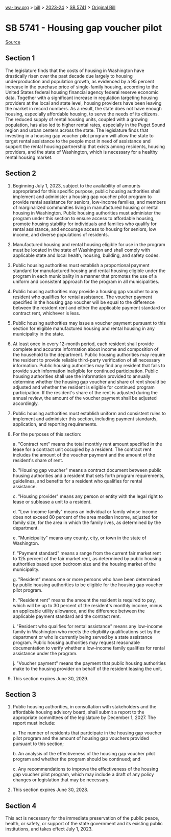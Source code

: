[wa-law.org](/) > [bill](/bill/) > [2023-24](/bill/2023-24/) > [SB 5741](/bill/2023-24/sb/5741/) > [Original Bill](/bill/2023-24/sb/5741/1/)

# SB 5741 - Housing gap voucher pilot

[Source](http://lawfilesext.leg.wa.gov/biennium/2023-24/Pdf/Bills/Senate%20Bills/5741.pdf)

## Section 1
The legislature finds that the costs of housing in Washington have drastically risen over the past decade due largely to housing underproduction and population growth, as evidenced by a 95 percent increase in the purchase price of single-family housing, according to the United States federal housing financial agency federal reserve economic data. Together with a significant increase in regulation targeting housing providers at the local and state level, housing providers have been leaving the market in record numbers. As a result, the state does not have enough housing, especially affordable housing, to serve the needs of its citizens. The reduced supply of rental housing units, coupled with a growing population, has also led to higher rental rates, especially in the Puget Sound region and urban centers across the state. The legislature finds that investing in a housing gap voucher pilot program will allow the state to target rental assistance to the people most in need of assistance and support the rental housing partnership that exists among residents, housing providers, and the state of Washington, which is necessary for a healthy rental housing market.

## Section 2
1. Beginning July 1, 2023, subject to the availability of amounts appropriated for this specific purpose, public housing authorities shall implement and administer a housing gap voucher pilot program to provide rental assistance for seniors, low-income families, and members of marginalized communities living in manufactured housing or rental housing in Washington. Public housing authorities must administer the program under this section to ensure access to affordable housing, promote housing stability for individuals and families who qualify for rental assistance, and encourage access to housing for seniors, low income, and diverse populations of residents.

2. Manufactured housing and rental housing eligible for use in the program must be located in the state of Washington and shall comply with applicable state and local health, housing, building, and safety codes.

3. Public housing authorities must establish a proportional payment standard for manufactured housing and rental housing eligible under the program in each municipality in a manner that promotes the use of a uniform and consistent approach for the program in all municipalities.

4. Public housing authorities may provide a housing gap voucher to any resident who qualifies for rental assistance. The voucher payment specified in the housing gap voucher will be equal to the difference between the resident rent and either the applicable payment standard or contract rent, whichever is less.

5. Public housing authorities may issue a voucher payment pursuant to this section for eligible manufactured housing and rental housing in any municipality in the state.

6. At least once in every 12-month period, each resident shall provide complete and accurate information about income and composition of the household to the department. Public housing authorities may require the resident to provide reliable third-party verification of all necessary information. Public housing authorities may find any resident that fails to provide such information ineligible for continued participation. Public housing authorities shall use the information provided to annually determine whether the housing gap voucher and share of rent should be adjusted and whether the resident is eligible for continued program participation. If the resident's share of the rent is adjusted during the annual review, the amount of the voucher payment shall be adjusted accordingly.

7. Public housing authorities must establish uniform and consistent rules to implement and administer this section, including payment standards, application, and reporting requirements.

8. For the purposes of this section:

    a. "Contract rent" means the total monthly rent amount specified in the lease for a contract unit occupied by a resident. The contract rent includes the amount of the voucher payment and the amount of the resident's share of rent.

    b. "Housing gap voucher" means a contract document between public housing authorities and a resident that sets forth program requirements, guidelines, and benefits for a resident who qualifies for rental assistance.

    c. "Housing provider" means any person or entity with the legal right to lease or sublease a unit to a resident.

    d. "Low-income family" means an individual or family whose income does not exceed 80 percent of the area median income, adjusted for family size, for the area in which the family lives, as determined by the department.

    e. "Municipality" means any county, city, or town in the state of Washington.

    f. "Payment standard" means a range from the current fair market rent to 125 percent of the fair market rent, as determined by public housing authorities based upon bedroom size and the housing market of the municipality.

    g. "Resident" means one or more persons who have been determined by public housing authorities to be eligible for the housing gap voucher pilot program.

    h. "Resident rent" means the amount the resident is required to pay, which will be up to 30 percent of the resident's monthly income, minus an applicable utility allowance, and the difference between the applicable payment standard and the contract rent.

    i. "Resident who qualifies for rental assistance" means any low-income family in Washington who meets the eligibility qualifications set by the department or who is currently being served by a state assistance program. Public housing authorities may request reasonable documentation to verify whether a low-income family qualifies for rental assistance under the program.

    j. "Voucher payment" means the payment that public housing authorities make to the housing provider on behalf of the resident leasing the unit.

9. This section expires June 30, 2029.

## Section 3
1. Public housing authorities, in consultation with stakeholders and the affordable housing advisory board, shall submit a report to the appropriate committees of the legislature by December 1, 2027. The report must include:

    a. The number of residents that participate in the housing gap voucher pilot program and the amount of housing gap vouchers provided pursuant to this section;

    b. An analysis of the effectiveness of the housing gap voucher pilot program and whether the program should be continued; and

    c. Any recommendations to improve the effectiveness of the housing gap voucher pilot program, which may include a draft of any policy changes or legislation that may be necessary.

2. This section expires June 30, 2028.

## Section 4
This act is necessary for the immediate preservation of the public peace, health, or safety, or support of the state government and its existing public institutions, and takes effect July 1, 2023.
